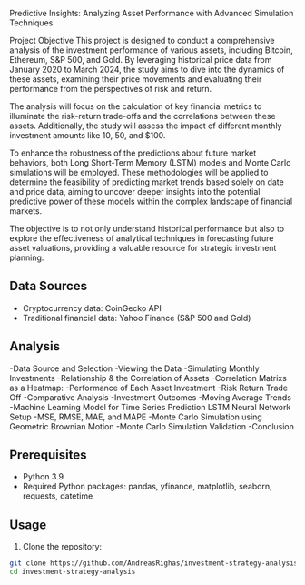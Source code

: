 Predictive Insights: Analyzing Asset Performance with Advanced Simulation Techniques

Project Objective
This project is designed to conduct a comprehensive analysis of the investment performance of various assets, including Bitcoin, Ethereum, S&P 500, and Gold. By leveraging historical price data from January 2020 to March 2024, the study aims to dive into the dynamics of these assets, examining their price movements and evaluating their performance from the perspectives of risk and return.

The analysis will focus on the calculation of key financial metrics to illuminate the risk-return trade-offs and the correlations between these assets. Additionally, the study will assess the impact of different monthly investment amounts like  10,
 50, and $100.

To enhance the robustness of the predictions about future market behaviors, both Long Short-Term Memory (LSTM) models and Monte Carlo simulations will be employed. These methodologies will be applied to determine the feasibility of predicting market trends based solely on date and price data, aiming to uncover deeper insights into the potential predictive power of these models within the complex landscape of financial markets.

The objective is to not only understand historical performance but also to explore the effectiveness of analytical techniques in forecasting future asset valuations, providing a valuable resource for strategic investment planning.
## Data Sources

- Cryptocurrency data: CoinGecko API
- Traditional financial data: Yahoo Finance (S&P 500 and Gold)

## Analysis

-Data Source and Selection
-Viewing the Data
-Simulating Monthly Investments
-Relationship & the Correlation of Assets
-Correlation Matrixs as a Heatmap:
-Performance of Each Asset Investment
-Risk Return Trade Off
-Comparative Analysis
-Investment Outcomes
-Moving Average Trends
-Machine Learning Model for Time Series Prediction LSTM Neural Network Setup
-MSE, RMSE, MAE, and MAPE
-Monte Carlo Simulation using Geometric Brownian Motion
-Monte Carlo Simulation Validation
-Conclusion

## Prerequisites

- Python 3.9
- Required Python packages: pandas, yfinance, matplotlib, seaborn, requests, datetime

## Usage

1. Clone the repository:

```bash
git clone https://github.com/AndreasRighas/investment-strategy-analysis.git
cd investment-strategy-analysis
